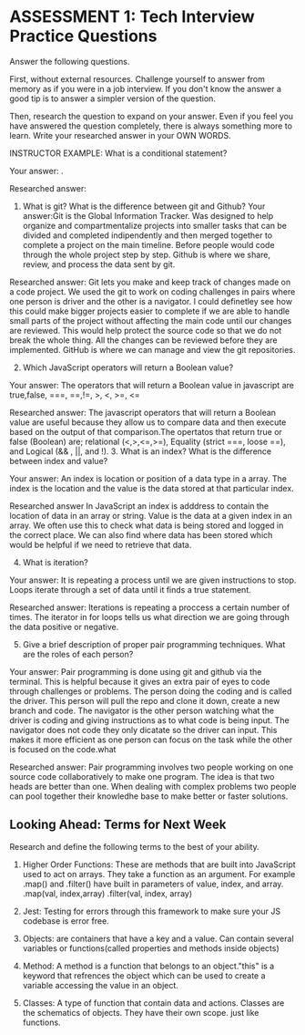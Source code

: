 # ASSESSMENT 1: Tech Interview Practice Questions

Answer the following questions.

First, without external resources. Challenge yourself to answer from memory as if you were in a job interview. If you don't know the answer a good tip is to answer a simpler version of the question.

Then, research the question to expand on your answer. Even if you feel you have answered the question completely, there is always something more to learn. Write your researched answer in your OWN WORDS.

INSTRUCTOR EXAMPLE: What is a conditional statement?

Your answer:
.

Researched answer:

1. What is git? What is the difference between git and Github? 
Your answer:Git is the Global Information Tracker. Was designed to help organize and compartmentalize projects into smaller tasks that can be divided and completed indipendently and then merged together to complete a project on the main timeline. Before people would code through the whole project step by step. Github is where we share, review, and process the data sent by git.




Researched answer:
Git lets you make and keep track of changes made on a code project. We used the git to work on coding challenges in pairs where one person is driver and the other is a navigator. I could definetley see how this could make bigger projects easier to complete if we are able to handle small parts of the project without affecting the main code until our changes are reviewed. This would help protect the source code so that we do not break the whole thing. All the changes can be reviewed before they are implemented. GitHub is where we can manage and view the git repositories.

2. Which JavaScript operators will return a Boolean value?

Your answer: The operators that will return a Boolean value in javascript are true,false, ===, ==,!=, >, <, >=, <=

Researched answer:
The javascript operators that will return a Boolean value are useful because they allow us to compare data and then execute based on the output of that comparison.The opertatos that return true or false (Boolean) are; relational (<,>,<=,>=), Equality (strict ===, loose ==), and Logical (&& , ||, and !).
3. What is an index? What is the difference between index and value? 

Your answer: An index is location or position of a data type in a array. The index is the location and the value is the data stored at that particular index.

Researched answer
 In JavaScript an index is adddress to contain the location of data in an array or string. Value is the data at a given index in an array. We often use this to check what data is being stored and logged in the correct place. We can also find where data has been stored which would be helpful if we need to retrieve that data.

4. What is iteration?

Your answer: It is repeating a process until we are given instructions to stop. Loops iterate through a set of data until it finds a true statement.

Researched answer: Iterations is repeating a proccess a certain number of times. The iterator in for loops tells us what direction we are going through the data positive or negative.

5. Give a brief description of proper pair programming techniques. What are the roles of each person?

Your answer: Pair programming is done using git and github via the terminal. This is helpful because it gives an extra pair of eyes to code through challenges or problems. The person doing the coding and  is called the driver. This person will pull the repo and clone it down, create a new branch and code. The navigator is the other person watching what the driver is coding and giving instructions as to what code is being input. The navigator does not code they only dicatate so the driver can input. This makes it more efficient as one person can focus on the task while the other is focused on the code.what

Researched answer: Pair programming involves two people working on one source code collaboratively to make one program. The idea is that two heads are better than one. When dealing with complex problems two people can pool together their knowledhe base to make better or faster solutions. 

## Looking Ahead: Terms for Next Week

Research and define the following terms to the best of your ability.

1. Higher Order Functions: These are methods that are built into JavaScript used to act on arrays. They take a function as an argument. For example .map() and .filter() have built in parameters of value, index, and array. 
.map(val, index,array)
.filter(val, index, array)

2. Jest: Testing for errors through this framework to make sure your JS codebase is error free.

3. Objects: are containers that have a key and a value. Can contain several variables or functions(called properties and methods inside objects)

4. Method: A method is a function that belongs to an object."this" is a keyword that refrences the object which can be used to create a variable accessing the value in an object.

5. Classes: A type of function that contain data and actions. Classes are the schematics of objects. They have their own scope. just like functions.
